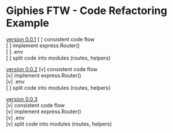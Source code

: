 # Giphies FTW - Code Refactoring Example

[version 0.0.1](https://github.com/joostf/giphies-ftw/tree/main/version-0.0.1)
[ ] consistent code flow  
[ ] implement express.Router()  
[ ] .env    
[ ] split code into modules (routes, helpers)  

[version 0.0.2](https://github.com/joostf/giphies-ftw/tree/main/version-0.0.2) 
[v] consistent code flow     
[v] implement express.Router()     
[v] .env    
[ ] split code into modules (routes, helpers)     

[version 0.0.3](https://github.com/joostf/giphies-ftw/tree/main/version-0.0.3)  
[v] consistent code flow  
[v] implement express.Router()  
[v] .env  
[v] split code into modules (routes, helpers)  
